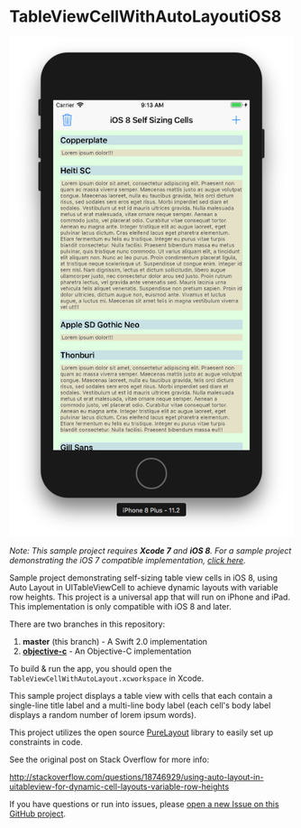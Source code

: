 TableViewCellWithAutoLayoutiOS8
===========================

![alt text](https://raw.githubusercontent.com/jonchui/TableViewCellWithAutoLayoutiOS8/master/Screenshot%202018-01-19%2009.13.11.png)

*Note: This sample project requires __Xcode 7__ and __iOS 8__. For a sample project demonstrating the iOS 7 compatible implementation, [click here](https://github.com/smileyborg/TableViewCellWithAutoLayout).*

Sample project demonstrating self-sizing table view cells in iOS 8, using Auto Layout in UITableViewCell to achieve dynamic layouts with variable row heights. This project is a universal app that will run on iPhone and iPad. This implementation is only compatible with iOS 8 and later.

There are two branches in this repository:

1. **master** (this branch) - A Swift 2.0 implementation
2. **[objective-c](https://github.com/smileyborg/TableViewCellWithAutoLayoutiOS8/tree/objective-c)** - An Objective-C implementation

To build & run the app, you should open the `TableViewCellWithAutoLayout.xcworkspace` in Xcode.

This sample project displays a table view with cells that each contain a single-line title label and a multi-line body label (each cell's body label displays a random number of lorem ipsum words).

This project utilizes the open source [PureLayout](https://github.com/smileyborg/PureLayout) library to easily set up constraints in code.

See the original post on Stack Overflow for more info:

http://stackoverflow.com/questions/18746929/using-auto-layout-in-uitableview-for-dynamic-cell-layouts-variable-row-heights

If you have questions or run into issues, please [open a new Issue on this GitHub project](https://github.com/smileyborg/TableViewCellWithAutoLayoutiOS8/issues/new).
